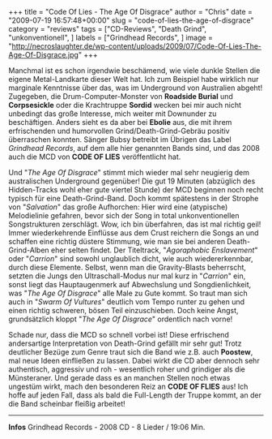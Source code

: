 +++
title = "Code Of Lies - The Age Of Disgrace"
author = "Chris"
date = "2009-07-19 16:57:48+00:00"
slug = "code-of-lies-the-age-of-disgrace"
category = "reviews"
tags = ["CD-Reviews", "Death Grind", "unkonventionell", ]
labels = ["Grindhead Records", ]
image = "http://necroslaughter.de/wp-content/uploads/2009/07/Code-Of-Lies-The-Age-Of-Disgrace.jpg"
+++

Manchmal ist es schon irgendwie beschämend, wie viele dunkle Stellen die eigene Metal-Landkarte dieser Welt hat. Ich zum Beispiel habe wirklich nur marginale Kenntnisse über das, was im Underground von Australien abgeht! Zugegeben, die Drum-Computer-Monster von **Roadside Burial** und **Corpsesickle** oder die Krachtruppe **Sordid** wecken bei mir auch nicht unbedingt das große Interesse, mich weiter mit Downunder zu beschäftigen. Anders sieht es da aber bei **Ebolie** aus, die mit ihrem erfrischenden und humorvollen Grind/Death-Grind-Gebräu positiv überraschen konnten. Sänger Bubsy betreibt im Übrigen das Label _Grindhead Records_, auf dem alle hier genannten Bands sind, und das 2008 auch die MCD von **CODE OF LIES** veröffentlicht hat.

Und "_The Age Of Disgrace_" stimmt mich wieder mal sehr neugierig dem australischen Underground gegenüber! Die gut 19 Minuten (abzüglich des Hidden-Tracks wohl eher gute viertel Stunde) der MCD beginnen noch recht typisch für eine Death-Grind-Band. Doch kommt spätestens in der Strophe von "_Salvation_" das große Aufhorchen: Hier wird eine (atypische) Melodielinie gefahren, bevor sich der Song in total unkonventionellen Songstrukturen zerschlägt. Wow, ich bin überfahren, das ist mal richtig geil!
Immer wiederkehrende Einflüsse aus dem Crust reichern die Songs an und schaffen eine richtig düstere Stimmung, wie man sie bei anderen Death-Grind-Alben eher selten findet. Der Titeltrack, "_Agoraphobic Enslavement_" oder "_Carrion_" sind sowohl unglaublich dicht, wie auch wiedererkennbar, durch diese Elemente. Selbst, wenn man die Gravity-Blasts beherrscht, setzten die Jungs den Ultraschall-Modus nur mal kurz in "_Carrion_" ein, sonst liegt das Hauptaugenmerk auf Abwechslung und Songdienlichkeit, was "_The Age Of Disgrace_" alle Male zu Gute kommt. So traut man sich auch in "_Swarm Of Vultures_" deutlich vom Tempo runter zu gehen und einen richtig schweren, bösen Teil einzuschieben. Doch keine Angst, grundsätzlich kloppt "_The Age Of Disgrace_" ordentlich nach vorne!

Schade nur, dass die MCD so schnell vorbei ist! Diese erfrischend andersartige Interpretation von Death-Grind gefällt mir sehr gut! Trotz deutlicher Bezüge zum Genre traut sich die Band wie z.B. auch **Poostew**, mal neue Ideen einfließen zu lassen. Dabei wirkt die CD aber dennoch sehr authentisch, aggressiv und roh - wesentlich roher und grindiger als die Münsteraner. Und gerade dass es an manchen Stellen noch etwas ungestüm wirkt, mach den besonderen Reiz an **CODE OF FLIES** aus! Ich hoffe auf jeden Fall, dass als bald die Full-Length der Truppe kommt, an der die Band scheinbar fleißig arbeitet!





---
**Infos**
Grindhead Records - 2008
CD - 8 Lieder / 19:06 Min.
